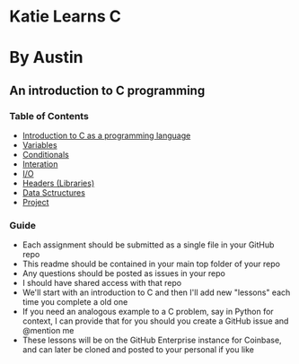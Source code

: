 # Katie Learns C
# By Austin
## An introduction to C programming
### Table of Contents
* [Introduction to C as a programming language](./lessons/1_intro_to_c.md)
* [Variables](./lessons/2_variables.md)
* [Conditionals](./lessons/3_conditionals.md)
* [Interation](./lessons/4_iteration.md)
* [I/O](./lessons/5_IO.md)
* [Headers (Libraries)](./lessons/6_headers.md)
* [Data Sctructures](./lessons/7_data_structures.md)
* [Project](./lessons/8_project.md)

### Guide
* Each assignment should be submitted as a single file in your GitHub repo
* This readme should be contained in your main top folder of your repo
* Any questions should be posted as issues in your repo
* I should have shared access with that repo
* We'll start with an introduction to C and then I'll add new "lessons" each time you complete a old one
* If you need an analogous example to a C problem, say in Python for context, I can provide that for you should you create a GitHub issue and @mention me
* These lessons will be on the GitHub Enterprise instance for Coinbase, and can later be cloned and posted to your personal if you like
